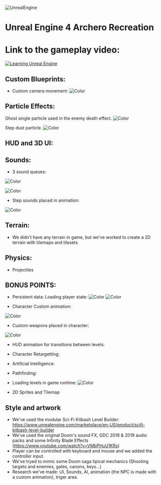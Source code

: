 ![UnrealEngine](https://img.shields.io/badge/Unreal%20Engine-Learning-red)
# Unreal Engine 4 Archero Recreation
# Link to the gameplay video: 
[![Learning Unreal Engine](https://i9.ytimg.com/vi/OIYm6vissoA/mq2.jpg?sqp=CJehzfQF&rs=AOn4CLBVxJjVfB2iHkszMhr2oR_Dk11P6Q)](https://www.youtube.com/watch?v=h3HG1Fals78&feature=youtu.be "Unreal Engine Archero ")
## Custom Blueprints:
- Custom camera movement:
![Color](https://github.com/incodemon/Archero-recreation-in-UnrealEngine/blob/master/data/CustomCameraMovement.JPG)


## Particle Effects:
 Ghost single particle used in the enemy death effect.
   ![Color](https://github.com/incodemon/Archero-recreation-in-UnrealEngine/blob/master/data/Particle1.JPG)
 
 Step dust particle.
   ![Color](https://github.com/incodemon/Archero-recreation-in-UnrealEngine/blob/master/data/Particle2.JPG)
   
## HUD and 3D UI:

## Sounds:
 
 - 3 sound queues:
 
 ![Color](https://github.com/incodemon/Archero-recreation-in-UnrealEngine/blob/master/data/Sounds1.JPG)
 
 ![Color](https://github.com/incodemon/Archero-recreation-in-UnrealEngine/blob/master/data/Sounds2.JPG)
 
 - Step sounds placed in animation:
 
  ![Color](https://github.com/incodemon/Archero-recreation-in-UnrealEngine/blob/master/data/SoundsSteps.JPG)
 
  ## Terrain:
  - We didn't have any terrain in game, but we've worked to create a 2D terrain with tilemaps and tilesets
  ## Physics:
  - Projectiles
 
 ## BONUS POINTS:
  - Persistent data:
    Loading player state:
    ![Color](https://github.com/incodemon/Archero-recreation-in-UnrealEngine/blob/master/data/PersistentData_LoadPlayerState.JPG)
    ![Color](https://github.com/incodemon/Archero-recreation-in-UnrealEngine/blob/master/data/PersistentData_LoadPlayerState_Init.JPG)

  
  
  - Character Custom animation:
  
   ![Color](https://github.com/incodemon/Archero-recreation-in-UnrealEngine/blob/master/data/CharacterAnimation.JPG)
  - Custom weapons placed in character:
  
   ![Color](https://github.com/incodemon/Archero-recreation-in-UnrealEngine/blob/master/data/CharacterWeapon.JPG)
   
  - HUD animation for transitions between levels:
  
  - Character Retargetting:
  
  - Artificial Intelligence:
  
  - Pathfinding:
  
  - Loading levels in game runtime:
     ![Color](https://github.com/incodemon/Archero-recreation-in-UnrealEngine/blob/master/data/LoadLevelBP.JPG)

  
  - 2D Sprites and Tilemap
  
## Style and artwork
  - We've used the modular Sci-Fi Kitbash Level Builder: https://www.unrealengine.com/marketplace/en-US/product/scifi-kitbash-level-builder
  - We've used the original Doom's sound FX, GDC 2018 & 2019 audio packs and some Infinity Blade Effects (https://www.youtube.com/watch?v=VMbPHuU1KRs)
  - Player can be controlled with keyboard and mouse and we added the controller input.
  - We've tryed to mimic some Doom saga tipical mechanics (Shooting targets and enemies, gates, canons, keys...)
  - Research we've made: UI, Sounds, AI, animation (the NPC is made with a custom animation), triger area.
